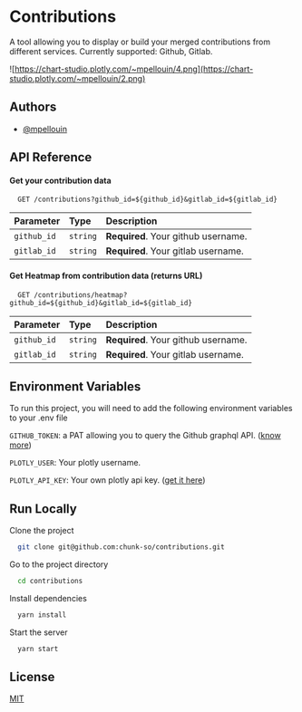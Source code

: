 
# Contributions

A tool allowing you to display or build your merged contributions from different services. Currently supported: Github, Gitlab.

![https://chart-studio.plotly.com/~mpellouin/4.png](https://chart-studio.plotly.com/~mpellouin/2.png)


## Authors

- [@mpellouin](https://www.github.com/mpellouin)


## API Reference

#### Get your contribution data

```http
  GET /contributions?github_id=${github_id}&gitlab_id=${gitlab_id}
```

| Parameter   | Type     | Description                         |
| :---------- | :------- | :---------------------------------- |
| `github_id` | `string` | **Required**. Your github username. |
| `gitlab_id` | `string` | **Required**. Your gitlab username. |

#### Get Heatmap from contribution data (returns URL)

```http
  GET /contributions/heatmap?github_id=${github_id}&gitlab_id=${gitlab_id}
```

| Parameter   | Type     | Description                         |
| :---------- | :------- | :---------------------------------- |
| `github_id` | `string` | **Required**. Your github username. |
| `gitlab_id` | `string` | **Required**. Your gitlab username. |



## Environment Variables

To run this project, you will need to add the following environment variables to your .env file

`GITHUB_TOKEN`: a PAT allowing you to query the Github graphql API. ([know more](https://docs.github.com/en/authentication/keeping-your-account-and-data-secure/managing-your-personal-access-tokens))

`PLOTLY_USER`: Your plotly username.

`PLOTLY_API_KEY`: Your own plotly api key. ([get it here](https://chart-studio.plotly.com/settings/api#/))


## Run Locally

Clone the project

```bash
  git clone git@github.com:chunk-so/contributions.git
```

Go to the project directory

```bash
  cd contributions
```

Install dependencies

```bash
  yarn install
```

Start the server

```bash
  yarn start
```


## License

[MIT](https://choosealicense.com/licenses/mit/)

